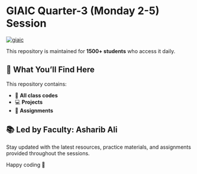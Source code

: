 # GIAIC Quarter-3 (Monday 2-5) Session

<a href="https://www.governorsindh.com/"><img src="https://i.ibb.co/qMrV0Ggj/giaic.png" alt="giaic" border="0"></a>

This repository is maintained for **1500+ students** who access it daily.

## 📌 What You’ll Find Here  
This repository contains:  
- 📂 **All class codes**  
- 💻 **Projects**  
- 📝 **Assignments**  

## 📚 Led by Faculty: **Asharib Ali**  
Stay updated with the latest resources, practice materials, and assignments provided throughout the sessions.  

Happy coding 🚀
